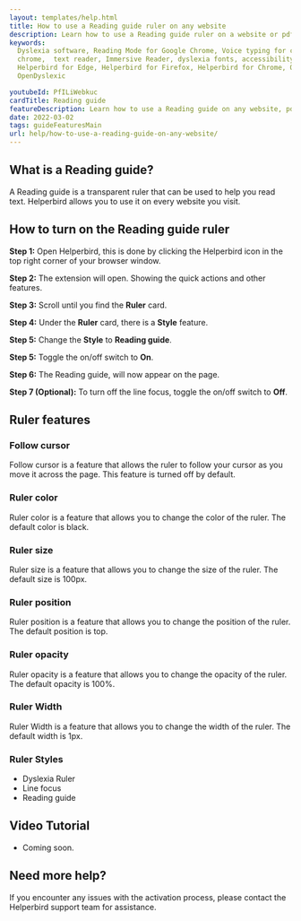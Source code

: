 ```yaml
---
layout: templates/help.html
title: How to use a Reading guide ruler on any website
description: Learn how to use a Reading guide ruler on a website or pdf with the Helperbird browser extension.
keywords:
  Dyslexia software, Reading Mode for Google Chrome, Voice typing for chrome, Text to speech for
  chrome,  text reader, Immersive Reader, dyslexia fonts, accessibility software, dyslexia software,
  Helperbird for Edge, Helperbird for Firefox, Helperbird for Chrome, Opendyslexic for Chrome,
  OpenDyslexic

youtubeId: PfILiWebkuc
cardTitle: Reading guide
featureDescription: Learn how to use a Reading guide on any website, pdf or app.
date: 2022-03-02
tags: guideFeaturesMain
url: help/how-to-use-a-reading-guide-on-any-website/
---
```


## What is a Reading guide?

A Reading guide is a transparent ruler that can be used to help you read text. Helperbird allows you
to use it on every website you visit.


## How to turn on the Reading guide ruler

**Step 1:** Open Helperbird, this is done by clicking the Helperbird icon in the top right corner of your browser window.

**Step 2:** The extension will open. Showing the quick actions and other features.

**Step 3:** Scroll until you find the **Ruler** card.

**Step 4:** Under the **Ruler** card, there is a **Style** feature.

**Step 5:** Change the **Style** to **Reading guide**.

**Step 5:** Toggle the on/off switch to **On**.

**Step 6:** The Reading guide, will now appear on the page.

**Step 7 (Optional):** To turn off the line focus, toggle the on/off switch to **Off**.




## Ruler features

### Follow cursor

Follow cursor is a feature that allows the ruler to follow your cursor as you move it across the page. This feature is turned off by default.

### Ruler color

Ruler color is a feature that allows you to change the color of the ruler. The default color is black.

### Ruler size

Ruler size is a feature that allows you to change the size of the ruler. The default size is 100px.

### Ruler position

Ruler position is a feature that allows you to change the position of the ruler. The default position is top.

### Ruler opacity

Ruler opacity is a feature that allows you to change the opacity of the ruler. The default opacity is 100%.

### Ruler Width

Ruler Width is a feature that allows you to change the width of the ruler. The default width is 1px.

### Ruler Styles

- Dyslexia Ruler
- Line focus
- Reading guide


## Video Tutorial

- Coming soon.



## Need more help?

If you encounter any issues with the activation process, please contact the Helperbird support team for assistance.





